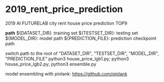 # 2019_rent_price_prediction
2019 AI FUTURELAB city rent house price prediction TOP9

**path**
${DATASET_DIR} :training set
${TESTSET_DIR}: testing set
${MODEL_DIR}: model path
${PREDICTION_FILE}: prediction checkpoint path

switch path to the root of "DATASET_DIR", "TESTSET_DIR", "MODEL_DIR", "PREDICTION_FILE"
python3 house_price_lgb1.py; python3 house_price_lgb2.py; python3 ensemble.py

model ensembling with pinlank: https://github.com/pinlank
